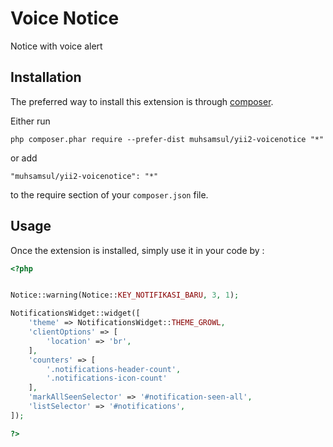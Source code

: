 
Voice Notice
============
Notice with voice alert

Installation
------------

The preferred way to install this extension is through [composer](http://getcomposer.org/download/).

Either run

```
php composer.phar require --prefer-dist muhsamsul/yii2-voicenotice "*"
```

or add

```
"muhsamsul/yii2-voicenotice": "*"
```

to the require section of your `composer.json` file.


Usage
-----

Once the extension is installed, simply use it in your code by  :

```php
<?php 


Notice::warning(Notice::KEY_NOTIFIKASI_BARU, 3, 1);

NotificationsWidget::widget([
    'theme' => NotificationsWidget::THEME_GROWL,
    'clientOptions' => [
        'location' => 'br',
    ],
    'counters' => [
        '.notifications-header-count',
        '.notifications-icon-count'
    ],
    'markAllSeenSelector' => '#notification-seen-all',
    'listSelector' => '#notifications',
]);

?>
